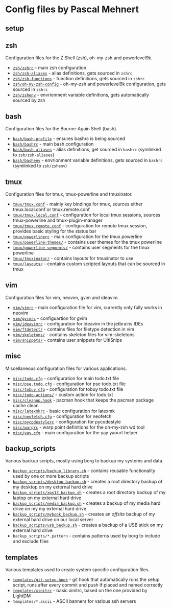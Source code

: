 # Config files by Pascal Mehnert

## setup

## zsh

Configuration files for the Z Shell (zsh), oh-my-zsh and powerlevel9k.

- [`zsh/zshrc`](zsh/zshrc) - main zsh configuration
- [`zsh/zsh-aliases`](zsh/zsh-aliases) - alias definitions, gets sourced in `zshrc`
- [`zsh/zsh-functions`](zsh/zsh-functions) - function definitions, gets sourced in `zshrc`
- [`zsh/oh-my-zsh-config`](zsh/oh-my-zsh-config) - oh-my-zsh and powerlevel9k configuration, gets sourced in `zshrc`
- [`zsh/zshenv`](zsh/zshenv) - envrionment variable definitions, gets automatically sourced by zsh

## bash

Configuration files for the Bourne-Again Shell (bash).

- [`bash/bash-profile`](bash/bash-profile) - ensures bashrc is being sourced
- [`bash/bashrc`](bash/bashrc) - main bash configuration
- [`bash/bash-aliases`](bash/bash-aliases) - alias definitions, get sourced in `bashrc` (symlinked to `zsh/zsh-aliases`)
- [`bash/bashenv`](bash/bashenv) - envrionment variable definitions, gets sourced in `bashrc` (symlinked to `zsh/zshenv`)

## tmux

Configuration files for tmux, tmux-powerline and tmuxinator.

- [`tmux/tmux.conf`](tmux/tmux.conf) - mainly key bindings for tmux, sources either tmux.local.conf or tmux.remote.conf
- [`tmux/tmux.local.conf`](tmux/tmux.local.conf) - configuration for local tmux sessions, sources tmux-powerline and tmux-plugin-manager
- [`tmux/tmux.remote.conf`](tmux/tmux.remote.conf) - configuration for remote tmux session, provides basic styling for the status bar
- [`tmux/powerlinerc`](tmux/powerlinerc) - main configuration for the tmux powerline
- [`tmux/powerline-themes/`](tmux/powerline-themes) - contains user themes for the tmux powerline
- [`tmux/powerline-segments/`](tmux/powerline-segments) - contains user segments for the tmux powerline
- [`tmux/tmuxinator/`](tmux/tmuxinator) - contains layouts for tmuxinator to use
- [`tmux/layouts/`](tmux/layouts) - contains custom scripted layouts that can be sourced in tmux

## vim

Configuration files for vim, neovim, gvim and ideavim.

- [`vim/vimrc`](vim/vimrc) - main configuration file for vim, currently only fully works in neovim
- [`vim/gvimrc`](vim/gvimrc) - configuartion for gvim
- [`vim/ideavimrc`](vim/ideavimrc) - configuration for ideavim in the jetbrains IDEs
- [`vim/ftdetect/`](vim/ftdetect) - contains files for filetype detection in vim
- [`vim/skeletons/`](vim/skeletons) - contains skeleton files for vim-skeletons
- [`vim/snippets/`](vim/snippets) - contains user snippets for UltiSnips

## misc

Miscellaneous configuration files for various applications.

- [`misc/todo.cfg`](misc/todo.cfg) - configuration for main todo.txt file
- [`misc/pse.todo.cfg`](misc/pse.todo.cfg) - configuration for pse todo.txt file
- [`misc/tobuy.cfg`](misc/tobuy.cfg) - configuration for tobuy todo.txt file
- [`misc/todo-actions/`](misc/todo-actions) - custom action for todo.txt
- [`misc/cleanup.hook`](misc/cleanup.hook) - pacman hook that keeps the pacman package cache clean
- [`misc/latexmkrc`](misc/latexmkrc) - basic configuration for latexmk
- [`misc/neofetch.cfg`](misc/neofetch.cfg) - configuration for neofetch
- [`misc/pycodestylerc`](misc/pycodestylerc) - configuration for pycodestyle
- [`misc/warprc`](misc/warprc) - warp point definitions for the oh-my-zsh wd tool
- [`misc/yay.cfg`](misc/yay.cfg) - main configuration for the yay yaourt helper

## backup\_scripts

Various backup scripts, mostly using borg to backup my systems and data.

- [`backup_scripts/backup_library.sh`](backup_scripts/backup_library.sh) - contains reusable functionality used by one or more backup scripts
- [`backup_scripts/desktop_backup.sh`](backup_scripts/desktop_backup.sh) - creates a root directory backup of my desktop on my external hard drive
- [`backup_scripts/xps13_backup.sh`](backup_scripts/xps13_backup.sh) - creates a root directory backup of my laptop on my external hard drive
- [`backup_scripts/media_backup.sh`](backup_scripts/media_backup.sh) -  creates a backup of my media hard drive on my my external hard drive
- [`backup_scripts/mybook_backup.sh`](backup_scripts/mybook_backup.sh) - creates an _offsite_ backup of my external hard drive on our local server
- [`backup_scripts/usb_backup.sh`](backup_scripts/usb_backup.sh) - creates a backup of a USB stick on my external hard drive
- `backup_scripts/*.pattern` - contains patterns used by borg to include and exclude files

## templates

Various templates used to create system specific configuration files.

- [`templates/git-setup-hook`](templates/git-setup-hook) - git hook that automatically runs the setup script, runs after every commit and push if placed and named correctly
- [`templates/xinitrc`](templates/xinitrc) - basic xinitrc, based on the one provided by LightDM
- `templates/*.ascii` - ASCII banners for various ssh servers
